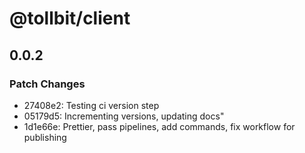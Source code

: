 # @tollbit/client

## 0.0.2

### Patch Changes

- 27408e2: Testing ci version step
- 05179d5: Incrementing versions, updating docs"
- 1d1e66e: Prettier, pass pipelines, add commands, fix workflow for publishing
